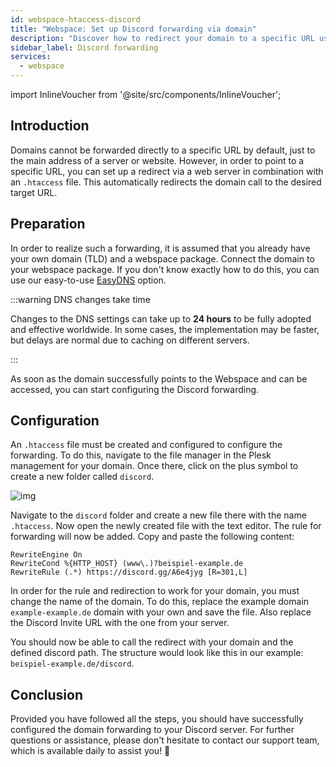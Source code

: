 ```yaml
---
id: webspace-htaccess-discord
title: "Webspace: Set up Discord forwarding via domain"
description: "Discover how to redirect your domain to a specific URL using web server configuration for seamless forwarding → Learn more now"
sidebar_label: Discord forwarding
services:
  - webspace
---
```


import InlineVoucher from '@site/src/components/InlineVoucher';

## Introduction

Domains cannot be forwarded directly to a specific URL by default, just to the main address of a server or website. However, in order to point to a specific URL, you can set up a redirect via a web server in combination with an `.htaccess` file. This automatically redirects the domain call to the desired target URL.

<InlineVoucher />



## Preparation

In order to realize such a forwarding, it is assumed that you already have your own domain (TLD) and a webspace package. Connect the domain to your webspace package. If you don't know exactly how to do this, you can use our easy-to-use [EasyDNS](domain-easydns.md) option. 

:::warning DNS changes take time

Changes to the DNS settings can take up to **24 hours** to be fully adopted and effective worldwide. In some cases, the implementation may be faster, but delays are normal due to caching on different servers. 

:::

As soon as the domain successfully points to the Webspace and can be accessed, you can start configuring the Discord forwarding. 



## Configuration

An `.htaccess` file must be created and configured to configure the forwarding. To do this, navigate to the file manager in the Plesk management for your domain. Once there, click on the plus symbol to create a new folder called `discord`.

![img](https://screensaver01.zap-hosting.com/index.php/s/ZAJAd7EXp7yJE64/download)

Navigate to the `discord` folder and create a new file there with the name `.htaccess`. Now open the newly created file with the text editor. The rule for forwarding will now be added. Copy and paste the following content:
```
RewriteEngine On
RewriteCond %{HTTP_HOST} (www\.)?beispiel-example.de
RewriteRule (.*) https://discord.gg/A6e4jyg [R=301,L]
```

In order for the rule and redirection to work for your domain, you must change the name of the domain. To do this, replace the example domain `example-example.de` domain with your own and save the file. Also replace the Discord Invite URL with the one from your server. 

You should now be able to call the redirect with your domain and the defined discord path. The structure would look like this in our example: `beispiel-example.de/discord`.

## Conclusion

Provided you have followed all the steps, you should have successfully configured the domain forwarding to your Discord server.  For further questions or assistance, please don't hesitate to contact our support team, which is available daily to assist you! 🙂

<InlineVoucher />
